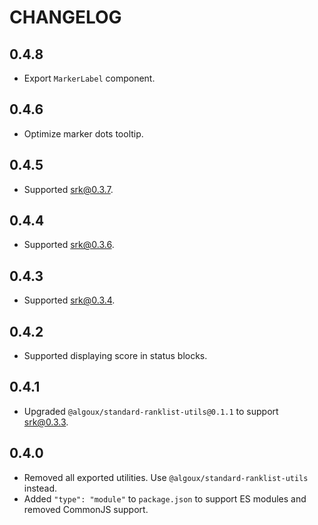 # CHANGELOG

## 0.4.8

- Export `MarkerLabel` component.

## 0.4.6

- Optimize marker dots tooltip.

## 0.4.5

- Supported srk@0.3.7.

## 0.4.4

- Supported srk@0.3.6.

## 0.4.3

- Supported srk@0.3.4.

## 0.4.2

- Supported displaying score in status blocks.

## 0.4.1

- Upgraded `@algoux/standard-ranklist-utils@0.1.1` to support srk@0.3.3.

## 0.4.0

- Removed all exported utilities. Use `@algoux/standard-ranklist-utils` instead.
- Added `"type": "module"` to `package.json` to support ES modules and removed CommonJS support.

